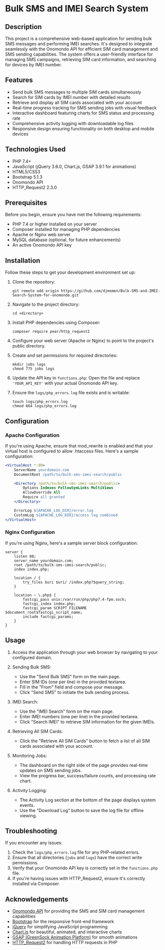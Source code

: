 # Bulk SMS and IMEI Search System

## Description

This project is a comprehensive web-based application for sending bulk SMS messages and performing IMEI searches. It's designed to integrate seamlessly with the Onomondo API for efficient SIM card management and SMS sending capabilities. The system offers a user-friendly interface for managing SMS campaigns, retrieving SIM card information, and searching for devices by IMEI number.

## Features

- Send bulk SMS messages to multiple SIM cards simultaneously
- Search for SIM cards by IMEI number with detailed results
- Retrieve and display all SIM cards associated with your account
- Real-time progress tracking for SMS sending jobs with visual feedback
- Interactive dashboard featuring charts for SMS status and processing rate
- Comprehensive activity logging with downloadable log files
- Responsive design ensuring functionality on both desktop and mobile devices

## Technologies Used

- PHP 7.4+
- JavaScript (jQuery 3.6.0, Chart.js, GSAP 3.9.1 for animations)
- HTML5/CSS3
- Bootstrap 5.1.3
- Onomondo API
- HTTP_Request2 2.3.0

## Prerequisites

Before you begin, ensure you have met the following requirements:

- PHP 7.4 or higher installed on your server
- Composer installed for managing PHP dependencies
- Apache or Nginx web server
- MySQL database (optional, for future enhancements)
- An active Onomondo API key

## Installation

Follow these steps to get your development environment set up:

1. Clone the repository:
   ```
   git remote add origin https://github.com/djmomen/Bulk-SMS-and-IMEI-Search-System-for-onomondo.git
   ```

2. Navigate to the project directory:
   ```
   cd <directory>
   ```

3. Install PHP dependencies using Composer:
   ```
   composer require pear/http_request2
   ```

4. Configure your web server (Apache or Nginx) to point to the project's public directory.

5. Create and set permissions for required directories:
   ```
   mkdir jobs logs
   chmod 775 jobs logs
   ```

6. Update the API key in `functions.php`:
   Open the file and replace `'YOUR_API_KEY'` with your actual Onomondo API key.

7. Ensure the `logs/php_errors.log` file exists and is writable:
   ```
   touch logs/php_errors.log
   chmod 664 logs/php_errors.log
   ```



## Configuration

### Apache Configuration

If you're using Apache, ensure that mod_rewrite is enabled and that your virtual host is configured to allow .htaccess files. Here's a sample configuration:

```apache
<VirtualHost *:80>
    ServerName yourdomain.com
    DocumentRoot /path/to/bulk-sms-imei-search/public

    <Directory /path/to/bulk-sms-imei-search/public>
        Options Indexes FollowSymLinks MultiViews
        AllowOverride All
        Require all granted
    </Directory>

    ErrorLog ${APACHE_LOG_DIR}/error.log
    CustomLog ${APACHE_LOG_DIR}/access.log combined
</VirtualHost>
```

### Nginx Configuration

If you're using Nginx, here's a sample server block configuration:

```nginx
server {
    listen 80;
    server_name yourdomain.com;
    root /path/to/bulk-sms-imei-search/public;
    index index.php;

    location / {
        try_files $uri $uri/ /index.php?$query_string;
    }

    location ~ \.php$ {
        fastcgi_pass unix:/var/run/php/php7.4-fpm.sock;
        fastcgi_index index.php;
        fastcgi_param SCRIPT_FILENAME $document_root$fastcgi_script_name;
        include fastcgi_params;
    }
}
```



## Usage

1. Access the application through your web browser by navigating to your configured domain.

2. Sending Bulk SMS:
   - Use the "Send Bulk SMS" form on the main page.
   - Enter SIM IDs (one per line) in the provided textarea.
   - Fill in the "From" field and compose your message.
   - Click "Send SMS" to initiate the bulk sending process.

3. IMEI Search:
   - Use the "IMEI Search" form on the main page.
   - Enter IMEI numbers (one per line) in the provided textarea.
   - Click "Search IMEI" to retrieve SIM information for the given IMEIs.

4. Retrieving All SIM Cards:
   - Click the "Retrieve All SIM Cards" button to fetch a list of all SIM cards associated with your account.

5. Monitoring Jobs:
   - The dashboard on the right side of the page provides real-time updates on SMS sending jobs.
   - View the progress bar, success/failure counts, and processing rate chart.

6. Activity Logging:
   - The Activity Log section at the bottom of the page displays system events.
   - Use the "Download Log" button to save the log file for offline viewing.

## Troubleshooting

If you encounter any issues:

1. Check the `logs/php_errors.log` file for any PHP-related errors.
2. Ensure that all directories (`jobs` and `logs`) have the correct write permissions.
3. Verify that your Onomondo API key is correctly set in the `functions.php` file.
4. If you're having issues with HTTP_Request2, ensure it's correctly installed via Composer.



## Acknowledgements

- [Onomondo API](https://onomondo.com/docs/api/) for providing the SMS and SIM card management capabilities
- [Bootstrap](https://getbootstrap.com) for the responsive front-end framework
- [jQuery](https://jquery.com) for simplifying JavaScript programming
- [Chart.js](https://www.chartjs.org) for beautiful, animated, and interactive charts
- [GSAP (GreenSock Animation Platform)](https://greensock.com/gsap/) for smooth animations
- [HTTP_Request2](https://pear.php.net/package/HTTP_Request2) for handling HTTP requests in PHP
